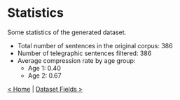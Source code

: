 # Statistics

Some statistics of the generated dataset.

- Total number of sentences in the original corpus: 386
- Number of telegraphic sentences filtered: 386
- Average compression rate by age group:
    - Age 1: 0.40
    - Age 2: 0.67


[< Home](/dts-aac) | [Dataset Fields >](/dts-aac/docs/fields)